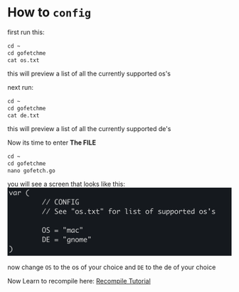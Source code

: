 # How to `config`

first run this:
```
cd ~
cd gofetchme
cat os.txt
```
this will preview a list of all the currently supported os's

next run:
```
cd ~
cd gofetchme
cat de.txt
```
this will preview a list of all the currently supported de's

Now its time to enter <b>The FILE</b>
```
cd ~
cd gofetchme
nano gofetch.go
```
you will see a screen that looks like this:
<img src="var.png">


now change `OS` to the os of your choice
and `DE` to the de of your choice

Now Learn to recompile here:
<a href="../docs/easy-compile.md">Recompile Tutorial</a>